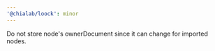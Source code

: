 ```yaml
---
'@chialab/loock': minor
---
```


Do not store node's ownerDocument since it can change for imported nodes.
